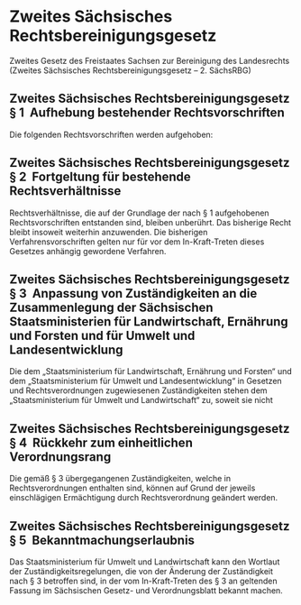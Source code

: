 # Zweites Sächsisches Rechtsbereinigungsgesetz

Zweites Gesetz des Freistaates Sachsen zur Bereinigung des Landesrechts (Zweites Sächsisches Rechtsbereinigungsgesetz – 2. SächsRBG)

## Zweites Sächsisches Rechtsbereinigungsgesetz § 1  Aufhebung bestehender Rechtsvorschriften

Die folgenden Rechtsvorschriften werden aufgehoben:


## Zweites Sächsisches Rechtsbereinigungsgesetz § 2  Fortgeltung für bestehende Rechtsverhältnisse

Rechtsverhältnisse, die auf der Grundlage der nach § 1 aufgehobenen Rechtsvorschriften entstanden sind, bleiben unberührt. Das bisherige Recht bleibt insoweit weiterhin anzuwenden. Die bisherigen Verfahrensvorschriften gelten nur für vor dem In-Kraft-Treten dieses Gesetzes anhängig gewordene Verfahren.


## Zweites Sächsisches Rechtsbereinigungsgesetz § 3  Anpassung von Zuständigkeiten an die Zusammenlegung der Sächsischen Staatsministerien für Landwirtschaft, Ernährung und Forsten und für Umwelt und Landesentwicklung

Die dem „Staatsministerium für Landwirtschaft, Ernährung und Forsten“ und dem „Staatsministerium für Umwelt und Landesentwicklung“ in Gesetzen und Rechtsverordnungen zugewiesenen Zuständigkeiten stehen dem „Staatsministerium für Umwelt und Landwirtschaft“ zu, soweit sie nicht


## Zweites Sächsisches Rechtsbereinigungsgesetz § 4  Rückkehr zum einheitlichen Verordnungsrang

Die gemäß § 3 übergegangenen Zuständigkeiten, welche in Rechtsverordnungen enthalten sind, können auf Grund der jeweils einschlägigen Ermächtigung durch Rechtsverordnung geändert werden.


## Zweites Sächsisches Rechtsbereinigungsgesetz § 5  Bekanntmachungserlaubnis

Das Staatsministerium für Umwelt und Landwirtschaft kann den Wortlaut der Zuständigkeitsregelungen, die von der Änderung der Zuständigkeit nach § 3 betroffen sind, in der vom In-Kraft-Treten des § 3 an geltenden Fassung im Sächsischen Gesetz- und Verordnungsblatt bekannt machen.

